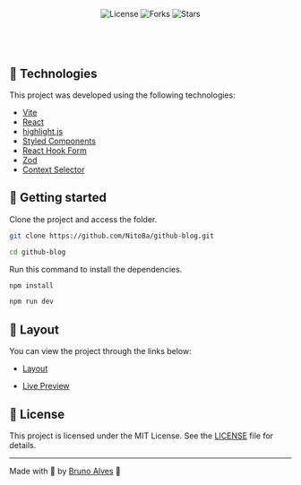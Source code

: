 <p align="center">
  <img  src="https://img.shields.io/static/v1?label=license&message=MIT&color=E7EDF4&labelColor=3294F8" alt="License">
  
  <img src="https://img.shields.io/github/forks/NitoBa/profile-website?label=forks&message=MIT&color=E7EDF4&labelColor=3294F8" alt="Forks">

  <img src="https://img.shields.io/github/stars/NitoBa/profile-website?label=stars&message=MIT&color=E7EDF4&labelColor=3294F8" alt="Stars">
</p>

<h1 align="center">
</h1>

<br>

## 🧪 Technologies

This project was developed using the following technologies:

- [Vite](https://vitejs.dev/)
- [React](https://pt-br.reactjs.org/)
- [highlight.js](https://highlightjs.org/)
- [Styled Components](https://styled-components.com/)
- [React Hook Form](https://react-hook-form.com/)   
- [Zod](https://github.com/colinhacks/zod)
- [Context Selector](https://www.npmjs.com/package/use-context-selector)

## 🚀 Getting started

Clone the project and access the folder.

```bash
git clone https://github.com/NitoBa/github-blog.git

cd github-blog
```

Run this command to install the dependencies.

```bash
npm install

npm run dev
```

## 🔖 Layout

You can view the project through the links below:

- [Layout](https://www.figma.com/file/WV96YsYkIMH419Pe1GQPxG/GitHub-Blog-(Community)?node-id=2%3A1550)

- [Live Preview](https://github-blog-nitoba.vercel.app/)

## 📝 License

This project is licensed under the MIT License. See the [LICENSE](LICENSE) file for details.

---

Made with 💜 by [Bruno Alves](https://profile-website-murex.vercel.app/) 👋